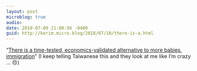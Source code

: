 ```yaml
---
layout: post
microblog: true
audio: 
date: 2018-07-09 21:00:56 -0400
guid: http://kerim.micro.blog/2018/07/10/there-is-a.html
---
```

“[There is a time-tested, economics-validated alternative to more babies, immigration](https://www.insidehighered.com/blogs/just-visiting/solution-paul-ryans-problem?utm_content=buffer5c9a6&utm_medium=social&utm_source=twitter&utm_campaign=IHEbuffer)” (I keep telling Taiwanese this and they look at me like I’m crazy … 😞)
